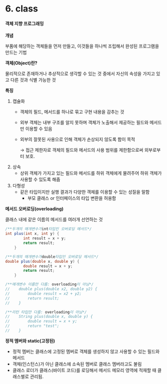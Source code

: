 # 6. class

#### 객체 지향 프로그래밍

**개념**

부품에 해당하는 객체들을 먼저 만들고, 이것들을 하나씩 조립해서 완성된 프로그램을 만드는 기법



**객체(Object)란?**

물리적으로 존재하거나 추상적으로 생각할 수 있는 것 중에서 자신의 속성을 가지고 있고 다른 것과 식별 가능한 것



**특징**

1. 캡슐화
   * 객체의 필드, 메서드를 하나로 묶고 구현 내용을 감추는 것
   * 외부 객체는 내부 구조를 알지 못하며 객체가 노출해서 제공하는 필드와 메서드만 이용할 수 있음
   *   외부의 잘못된 사용으로 인해 객체가 손상되지 않도록 함이 목적

       → 접근 제한자로 객체의 필드와 메서드의 사용 범위를 제한함으로써 외부로부터 보호.
2. 상속
   * 상위 객체가 가지고 있는 필드와 메서드를 하위 객체에게 물려주어 하위 객체가 사용할 수 있도록 해줌
3. 다형성
   * 같은 타입이지만 실행 결과가 다양한 객체를 이용할 수 있는 성질을 말함
     * 부모 클래스 or 인터페이스의 타입 변환을 허용함



**메서드 오버로딩(overloading)**

클래스 내에 같은 이름의 메서드를 여러개 선언하는 것

```java
/**두개의 매개변수가int타입인 오버로딩 메서드*/
int plus(int x, int y) {
        int result = x + y;
        return result;
    }

/**두개의 매개변수가double타입인 오버로딩 메서드*/
double plus(double x, double y) {
        double result = x + y;
        return result;
    }

/**매개변수 이름만 다름: overloading이 아님*/
//    double plus(double x2, double y2) {
//        double result = x2 + y2;
//        return result;
//    }

/**리턴 타입만 다름: overloading이 아님*/
//    String plus(double x, double y) {
//        double result = x + y;
//        return "test";
//    }
```



**정적 멤버와 static(고정된)**

* 정적 멤버는 클래스에 고정된 멤버로 객체를 생성하지 않고 사용할 수 있는 필드와 메서드
* 객체(인스턴스)가 아닌 클래스에 소속된 멤버로 클래스 멤버라고도 불림
* 클래스 로더가 클래스(바이트 코드)를 로딩해서 메서드 메모리 영역에 적재할 때 클래스별로 관리됨.
